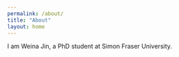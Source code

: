 ```yaml
---
permalink: /about/
title: "About"
layout: home
---
```


I am Weina Jin, a PhD student at Simon Fraser University.

